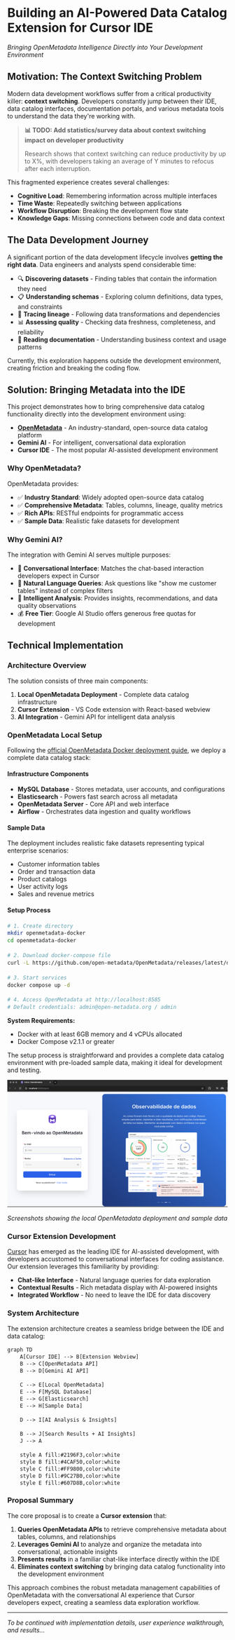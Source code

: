 # Building an AI-Powered Data Catalog Extension for Cursor IDE

*Bringing OpenMetadata Intelligence Directly into Your Development Environment*

## Motivation: The Context Switching Problem

Modern data development workflows suffer from a critical productivity killer: **context switching**. Developers constantly jump between their IDE, data catalog interfaces, documentation portals, and various metadata tools to understand the data they're working with.

> **📊 TODO: Add statistics/survey data about context switching impact on developer productivity**
> 
> Research shows that context switching can reduce productivity by up to X%, with developers taking an average of Y minutes to refocus after each interruption.

This fragmented experience creates several challenges:

- **Cognitive Load**: Remembering information across multiple interfaces
- **Time Waste**: Repeatedly switching between applications  
- **Workflow Disruption**: Breaking the development flow state
- **Knowledge Gaps**: Missing connections between code and data context

## The Data Development Journey

A significant portion of the data development lifecycle involves **getting the right data**. Data engineers and analysts spend considerable time:

- 🔍 **Discovering datasets** - Finding tables that contain the information they need
- 📋 **Understanding schemas** - Exploring column definitions, data types, and constraints  
- 🔗 **Tracing lineage** - Following data transformations and dependencies
- 📊 **Assessing quality** - Checking data freshness, completeness, and reliability
- 📖 **Reading documentation** - Understanding business context and usage patterns

Currently, this exploration happens outside the development environment, creating friction and breaking the coding flow.

## Solution: Bringing Metadata into the IDE

This project demonstrates how to bring comprehensive data catalog functionality directly into the development environment using:

- **[OpenMetadata](https://open-metadata.org/)** - An industry-standard, open-source data catalog platform
- **Gemini AI** - For intelligent, conversational data exploration
- **Cursor IDE** - The most popular AI-assisted development environment

### Why OpenMetadata?

OpenMetadata provides:
- ✅ **Industry Standard**: Widely adopted open-source data catalog
- ✅ **Comprehensive Metadata**: Tables, columns, lineage, quality metrics
- ✅ **Rich APIs**: RESTful endpoints for programmatic access
- ✅ **Sample Data**: Realistic fake datasets for development

### Why Gemini AI?

The integration with Gemini AI serves multiple purposes:
- 🤖 **Conversational Interface**: Matches the chat-based interaction developers expect in Cursor
- 💬 **Natural Language Queries**: Ask questions like "show me customer tables" instead of complex filters
- 🧠 **Intelligent Analysis**: Provides insights, recommendations, and data quality observations
- 💰 **Free Tier**: Google AI Studio offers generous free quotas for development

## Technical Implementation

### Architecture Overview

The solution consists of three main components:

1. **Local OpenMetadata Deployment** - Complete data catalog infrastructure
2. **Cursor Extension** - VS Code extension with React-based webview
3. **AI Integration** - Gemini API for intelligent data analysis

### OpenMetadata Local Setup

Following the [official OpenMetadata Docker deployment guide](https://docs.open-metadata.org/latest/quick-start/local-docker-deployment), we deploy a complete data catalog stack:

#### Infrastructure Components

- **MySQL Database** - Stores metadata, user accounts, and configurations
- **Elasticsearch** - Powers fast search across all metadata
- **OpenMetadata Server** - Core API and web interface  
- **Airflow** - Orchestrates data ingestion and quality workflows

#### Sample Data

The deployment includes realistic fake datasets representing typical enterprise scenarios:
- Customer information tables
- Order and transaction data
- Product catalogs
- User activity logs
- Sales and revenue metrics

#### Setup Process

```bash
# 1. Create directory
mkdir openmetadata-docker
cd openmetadata-docker

# 2. Download docker-compose file
curl -L https://github.com/open-metadata/OpenMetadata/releases/latest/download/docker-compose.yml -o docker-compose.yml

# 3. Start services
docker compose up -d

# 4. Access OpenMetadata at http://localhost:8585
# Default credentials: admin@open-metadata.org / admin
```

**System Requirements:**
- Docker with at least 6GB memory and 4 vCPUs allocated
- Docker Compose v2.1.1 or greater

The setup process is straightforward and provides a complete data catalog environment with pre-loaded sample data, making it ideal for development and testing.

![OpenMetadata Setup Process](Pasted%20image%2020250802135331.png)

*Screenshots showing the local OpenMetadata deployment and sample data*

### Cursor Extension Development

[Cursor](https://cursor.com/) has emerged as the leading IDE for AI-assisted development, with developers accustomed to conversational interfaces for coding assistance. Our extension leverages this familiarity by providing:

- **Chat-like Interface** - Natural language queries for data exploration
- **Contextual Results** - Rich metadata display with AI-powered insights  
- **Integrated Workflow** - No need to leave the IDE for data discovery

### System Architecture

The extension architecture creates a seamless bridge between the IDE and data catalog:

```mermaid
graph TD
    A[Cursor IDE] --> B[Extension Webview]
    B --> C[OpenMetadata API]
    B --> D[Gemini AI API]
    
    C --> E[Local OpenMetadata]
    E --> F[MySQL Database]
    E --> G[Elasticsearch]
    E --> H[Sample Data]
    
    D --> I[AI Analysis & Insights]
    
    B --> J[Search Results + AI Insights]
    J --> A
    
    style A fill:#2196F3,color:white
    style B fill:#4CAF50,color:white
    style C fill:#FF9800,color:white
    style D fill:#9C27B0,color:white
    style E fill:#607D8B,color:white
```

### Proposal Summary

The core proposal is to create a **Cursor extension** that:

1. **Queries OpenMetadata APIs** to retrieve comprehensive metadata about tables, columns, and relationships
2. **Leverages Gemini AI** to analyze and organize the metadata into conversational, actionable insights
3. **Presents results** in a familiar chat-like interface directly within the IDE
4. **Eliminates context switching** by bringing data catalog functionality into the development environment

This approach combines the robust metadata management capabilities of OpenMetadata with the conversational AI experience that Cursor developers expect, creating a seamless data exploration workflow.

---

*To be continued with implementation details, user experience walkthrough, and results...*